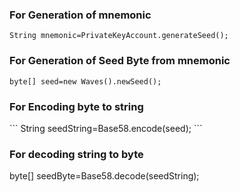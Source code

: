 <h3>For Generation of mnemonic</h3>

```
String mnemonic=PrivateKeyAccount.generateSeed();
```

<h3>For Generation of Seed Byte from mnemonic</h3>

```
byte[] seed=new Waves().newSeed();
```

<h3>For Encoding byte to string</h3>
```
String seedString=Base58.encode(seed);
```

<h3>For decoding string to byte</h3>

byte[] seedByte=Base58.decode(seedString);